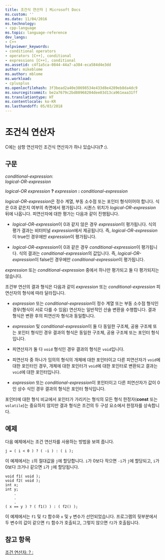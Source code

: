 ```yaml
---
title: 조건식 연산자 | Microsoft Docs
ms.custom: ''
ms.date: 11/04/2016
ms.technology:
- cpp-language
ms.topic: language-reference
dev_langs:
- C++
helpviewer_keywords:
- conditional operators
- operators [C++], conditional
- expressions [C++], conditional
ms.assetid: c4f1a5ca-0844-44a7-a384-eca584d4e3dd
author: mikeblome
ms.author: mblome
ms.workload:
- cplusplus
ms.openlocfilehash: 3f3bead2a40e38698534e433d8e4289eb8da4dc9
ms.sourcegitcommit: be2a7679c2bd80968204dee03d13ca961eaa31ff
ms.translationtype: HT
ms.contentlocale: ko-KR
ms.lasthandoff: 05/03/2018
---
```

# <a name="conditional-expression-operator"></a>조건식 연산자
C에는 삼항 연산자인 조건식 연산자가 하나 있습니다(**? :**).  
  
## <a name="syntax"></a>구문  
 *conditional-expression*:  
 *logical-OR-expression*  
  
 *logical-OR expression*  **?**  *expression*  **:**  *conditional-expression*  
  
 *logical-OR-expression*은 정수 계열, 부동 소수점 또는 포인터 형식이어야 합니다. 식은 0과 같은지 여부의 측면에서 평가됩니다. 시퀀스 위치가 *logical-OR-expression* 뒤에 나옵니다. 피연산자에 대한 평가는 다음과 같이 진행됩니다.  
  
-   *logical-OR-expression*이 0과 같지 않은 경우 *expression*이 평가됩니다. 식의 평가 결과는 비터미널 *expression*에서 제공됩니다. 즉, *logical-OR-expression*이 true인 경우에만 *expression*이 평가됩니다.  
  
-   *logical-OR-expression*이 0과 같은 경우 *conditional-expression*이 평가됩니다. 식의 결과는 *conditional-expression*의 값입니다. 즉, *logical-OR-expression*이 false인 경우에만 *conditional-expression*이 평가됩니다.  
  
 *expression* 또는 *conditional-expression* 중에서 하나만 평가되고 둘 다 평가되지는 않습니다.  
  
 조건부 연산의 결과 형식은 다음과 같이 *expression* 또는 *conditional-expression* 피연산자의 형식에 따라 달라집니다.  
  
-   *expression* 또는 *conditional-expression*이 정수 계열 또는 부동 소수점 형식인 경우(형식이 서로 다를 수 있음) 연산자는 일반적인 산술 변환을 수행합니다. 결과 형식은 변환 후의 피연산자 형식과 동일합니다.  
  
-   *expression* 및 *conditional-expression*이 둘 다 동일한 구조체, 공용 구조체 또는 포인터 형식인 경우 결과의 형식은 동일한 구조체, 공용 구조체 또는 포인터 형식입니다.  
  
-   피연산자가 둘 다 `void` 형식인 경우 결과의 형식은 `void`입니다.  
  
-   피연산자 중 하나가 임의의 형식의 개체에 대한 포인터이고 다른 피연산자가 `void`에 대한 포인터인 경우, 개체에 대한 포인터가 `void`에 대한 포인터로 변환되고 결과는 `void`에 대한 포인터입니다.  
  
-   *expression* 또는 *conditional-expression*이 포인터이고 다른 피연산자가 값이 0인 상수 식인 경우 결과의 형식은 포인터 형식입니다.  
  
 포인터에 대한 형식 비교에서 포인터가 가리키는 형식의 모든 형식 한정자(**const** 또는 `volatile`)는 중요하지 않지만 결과 형식은 조건의 두 구성 요소에서 한정자를 상속합니다.  
  
## <a name="examples"></a>예제  
 다음 예제에서는 조건 연산자를 사용하는 방법을 보여 줍니다.  
  
```  
j = ( i < 0 ) ? ( -i ) : ( i );  
```  
  
 이 예제에서는 `i`의 절대값을 `j`에 할당합니다. `i`가 0보다 작으면 `-i`가 `j`에 할당되고, `i`가 0보다 크거나 같으면 `i`가 `j`에 할당됩니다.  
  
```  
void f1( void );  
void f2( void );  
int x;  
int y;  
    .  
    .  
    .  
( x == y ) ? ( f1() ) : ( f2() );  
```  
  
 이 예제에서는 `f1` 및 `f2` 함수와 `x` 및 `y` 변수가 선언되었습니다. 프로그램의 뒷부분에서 두 변수의 값이 같으면 `f1` 함수가 호출되고, 그렇지 않으면 `f2`가 호출됩니다.  
  
## <a name="see-also"></a>참고 항목  
 [조건 연산자: ? :](../cpp/conditional-operator-q.md)